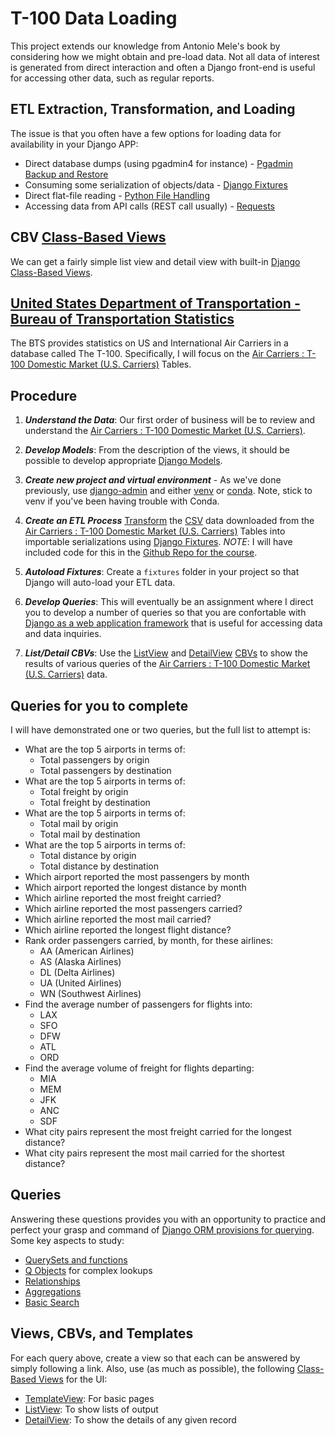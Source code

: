 # T-100 Data Loading

This project extends our knowledge from Antonio Mele's book by considering how we might obtain and pre-load data.  Not all data of interest is generated from direct interaction and often a Django front-end is useful for accessing other data, such as regular reports.

## ETL Extraction, Transformation, and Loading

The issue is that you often have a few options for loading data for availability in your Django APP:

* Direct database dumps (using pgadmin4 for instance) - [Pgadmin Backup and Restore](https://www.pgadmin.org/docs/pgadmin4/development/backup_and_restore.html)
* Consuming some serialization of objects/data - [Django Fixtures](https://docs.djangoproject.com/en/3.1/howto/initial-data/)
* Direct flat-file reading - [Python File Handling](https://www.w3schools.com/python/python_file_handling.asp)
* Accessing data from API calls (REST call usually) - [Requests](https://pypi.org/project/requests/)

## CBV [Class-Based Views](https://ccbv.co.uk/)

We can get a fairly simple list view and detail view with built-in [Django Class-Based Views](https://docs.djangoproject.com/en/3.1/topics/class-based-views/).

## [United States Department of Transportation - Bureau of Transportation Statistics](https://www.bts.gov/)

The BTS provides statistics on US and International Air Carriers in a database called The T-100.  Specifically, I will focus on the [Air Carriers : T-100 Domestic Market (U.S. Carriers)](https://www.transtats.bts.gov/Fields.asp) Tables.

## Procedure

1. ***Understand the Data***: Our first order of business will be to review and understand the [Air Carriers : T-100 Domestic Market (U.S. Carriers)](https://www.transtats.bts.gov/Fields.asp).  


1. ***Develop Models***: From the description of the views, it should be possible to develop appropriate [Django Models](https://docs.djangoproject.com/en/3.1/topics/db/models/).

1. ***Create new project and virtual environment*** - As we've done previously, use [django-admin](https://docs.djangoproject.com/en/3.1/ref/django-admin/) and either [venv](https://docs.python.org/3/library/venv.html) or [conda](https://docs.conda.io/projects/conda/en/latest/user-guide/tasks/manage-environments.html).  Note, stick to venv if you've been having trouble with Conda.

1. ***Create an ETL Process*** [Transform](https://en.wikipedia.org/wiki/Data_transformation) the [CSV](https://en.wikipedia.org/wiki/Comma-separated_values) data downloaded from the [Air Carriers : T-100 Domestic Market (U.S. Carriers)](https://www.transtats.bts.gov/Fields.asp) Tables into importable serializations using [Django Fixtures](https://docs.djangoproject.com/en/3.1/howto/initial-data/).  *NOTE*: I will have included code for this in the [Github Repo for the course](https://github.com/ahuimanu/CIDM6325).

1. ***Autoload Fixtures***: Create a `fixtures` folder in your project so that Django will auto-load your ETL data.

1. ***Develop Queries***: This will eventually be an assignment where I direct you to develop a number of queries so that you are confortable with [Django as a web application framework](https://docs.djangoproject.com/en/3.1/misc/design-philosophies/) that is useful for accessing data and data inquiries.

1. ***List/Detail CBVs***: Use the [ListView](https://ccbv.co.uk/projects/Django/3.0/django.views.generic.list/ListView/) and [DetailView](https://ccbv.co.uk/projects/Django/3.0/django.views.generic.detail/DetailView/) [CBVs](https://ccbv.co.uk/) to show the results of various queries of the [Air Carriers : T-100 Domestic Market (U.S. Carriers)](https://www.transtats.bts.gov/Fields.asp) data.


## Queries for you to complete

I will have demonstrated one or two queries, but the full list to attempt is:

* What are the top 5 airports in terms of:
    * Total passengers by origin
    * Total passengers by destination
* What are the top 5 airports in terms of:
    * Total freight by origin
    * Total freight by destination
* What are the top 5 airports in terms of:
    * Total mail by origin
    * Total mail by destination
* What are the top 5 airports in terms of:
    * Total distance by origin
    * Total distance by destination    
* Which airport reported the most passengers by month
* Which airport reported the longest distance by month
* Which airline reported the most freight carried?
* Which airline reported the most passengers carried?
* Which airline reported the most mail carried?
* Which airline reported the longest flight distance?
* Rank order passengers carried, by month, for these airlines:
    * AA (American Airlines)
    * AS (Alaska Airlines)
    * DL (Delta Airlines)
    * UA (United Airlines)
    * WN (Southwest Airlines)
* Find the average number of passengers for flights into:
    * LAX
    * SFO
    * DFW
    * ATL
    * ORD
* Find the average volume of freight for flights departing:
    * MIA
    * MEM
    * JFK
    * ANC
    * SDF
* What city pairs represent the most freight carried for the longest distance?
* What city pairs represent the most mail carried for the shortest distance?

## Queries

Answering these questions provides you with an opportunity to practice and perfect your grasp and command of [Django ORM provisions for querying](https://docs.djangoproject.com/en/3.1/topics/db/queries/).  Some key aspects to study:

* [QuerySets and functions](https://docs.djangoproject.com/en/3.1/topics/db/queries/)
* [Q Objects](https://docs.djangoproject.com/en/3.1/topics/db/queries/#complex-lookups-with-q-objects) for complex lookups
* [Relationships](https://docs.djangoproject.com/en/3.1/topics/db/queries/#related-objects)
* [Aggregations](https://docs.djangoproject.com/en/3.1/topics/db/aggregation/)
* [Basic Search](https://docs.djangoproject.com/en/3.1/topics/db/aggregation/)

## Views, CBVs, and Templates

For each query above, create a view so that each can be answered by simply following a link.  Also, use (as much as possible), the following [Class-Based Views](https://ccbv.co.uk/) for the UI:
* [TemplateView](https://ccbv.co.uk/projects/Django/3.0/django.views.generic.base/TemplateView/): For basic pages
* [ListView](https://ccbv.co.uk/projects/Django/3.0/django.views.generic.list/ListView/): To show lists of output
* [DetailView](https://ccbv.co.uk/projects/Django/3.0/django.views.generic.detail/DetailView/): To show the details of any given record